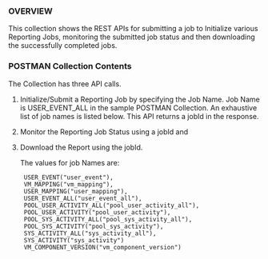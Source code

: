 ### OVERVIEW

This collection shows the REST APIs for submitting a job to Initialize various Reporting Jobs, monitoring the submitted job status and then downloading the successfully completed jobs.

### POSTMAN Collection Contents

The Collection has three API calls.

1. Initialize/Submit a Reporting Job by specifying the Job Name. Job Name is USER_EVENT_ALL in the sample POSTMAN Collection. An exhaustive list of job names is listed below. This API returns a jobId in the response.
2. Monitor the Reporting Job Status using a jobId and
3. Download the Report using the jobId.



	The values for job Names are: 

	    USER_EVENT("user_event"),
	    VM_MAPPING("vm_mapping"),
	    USER_MAPPING("user_mapping"),
	    USER_EVENT_ALL("user_event_all"),
	    POOL_USER_ACTIVITY_ALL("pool_user_activity_all"),
	    POOL_USER_ACTIVITY("pool_user_activity"),
	    POOL_SYS_ACTIVITY_ALL("pool_sys_activity_all"),
	    POOL_SYS_ACTIVITY("pool_sys_activity"),
	    SYS_ACTIVITY_ALL("sys_activity_all"),
	    SYS_ACTIVITY("sys_activity")
	    VM_COMPONENT_VERSION("vm_component_version")
	